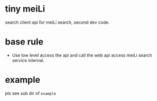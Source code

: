 # tiny meiLi
search client api for meiLi search, second dev code.

# base rule
- Use low level access the api and call the web api access meiLi search service internal.

# example
pls see sub dir of `example`
